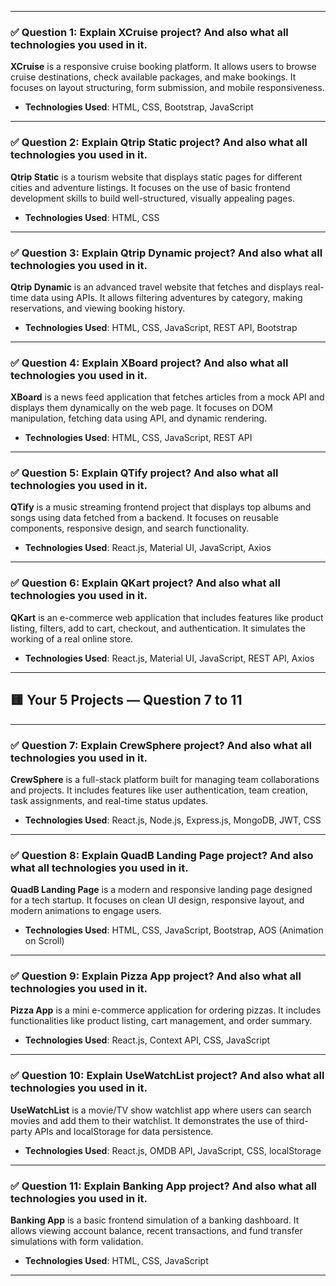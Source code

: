 

---

### ✅ **Question 1: Explain XCruise project? And also what all technologies you used in it.**

**XCruise** is a responsive cruise booking platform. It allows users to browse cruise destinations, check available packages, and make bookings. It focuses on layout structuring, form submission, and mobile responsiveness.

* **Technologies Used**: HTML, CSS, Bootstrap, JavaScript

---

### ✅ **Question 2: Explain Qtrip Static project? And also what all technologies you used in it.**

**Qtrip Static** is a tourism website that displays static pages for different cities and adventure listings. It focuses on the use of basic frontend development skills to build well-structured, visually appealing pages.

* **Technologies Used**: HTML, CSS

---

### ✅ **Question 3: Explain Qtrip Dynamic project? And also what all technologies you used in it.**

**Qtrip Dynamic** is an advanced travel website that fetches and displays real-time data using APIs. It allows filtering adventures by category, making reservations, and viewing booking history.

* **Technologies Used**: HTML, CSS, JavaScript, REST API, Bootstrap

---

### ✅ **Question 4: Explain XBoard project? And also what all technologies you used in it.**

**XBoard** is a news feed application that fetches articles from a mock API and displays them dynamically on the web page. It focuses on DOM manipulation, fetching data using API, and dynamic rendering.

* **Technologies Used**: HTML, CSS, JavaScript, REST API

---

### ✅ **Question 5: Explain QTify project? And also what all technologies you used in it.**

**QTify** is a music streaming frontend project that displays top albums and songs using data fetched from a backend. It focuses on reusable components, responsive design, and search functionality.

* **Technologies Used**: React.js, Material UI, JavaScript, Axios

---

### ✅ **Question 6: Explain QKart project? And also what all technologies you used in it.**

**QKart** is an e-commerce web application that includes features like product listing, filters, add to cart, checkout, and authentication. It simulates the working of a real online store.

* **Technologies Used**: React.js, Material UI, JavaScript, REST API, Axios

---

## 🟨 **Your 5 Projects — Question 7 to 11**

---

### ✅ **Question 7: Explain CrewSphere project? And also what all technologies you used in it.**

**CrewSphere** is a full-stack platform built for managing team collaborations and projects. It includes features like user authentication, team creation, task assignments, and real-time status updates.

* **Technologies Used**: React.js, Node.js, Express.js, MongoDB, JWT, CSS

---

### ✅ **Question 8: Explain QuadB Landing Page project? And also what all technologies you used in it.**

**QuadB Landing Page** is a modern and responsive landing page designed for a tech startup. It focuses on clean UI design, responsive layout, and modern animations to engage users.

* **Technologies Used**: HTML, CSS, JavaScript, Bootstrap, AOS (Animation on Scroll)

---

### ✅ **Question 9: Explain Pizza App project? And also what all technologies you used in it.**

**Pizza App** is a mini e-commerce application for ordering pizzas. It includes functionalities like product listing, cart management, and order summary.

* **Technologies Used**: React.js, Context API, CSS, JavaScript

---

### ✅ **Question 10: Explain UseWatchList project? And also what all technologies you used in it.**

**UseWatchList** is a movie/TV show watchlist app where users can search movies and add them to their watchlist. It demonstrates the use of third-party APIs and localStorage for data persistence.

* **Technologies Used**: React.js, OMDB API, JavaScript, CSS, localStorage

---

### ✅ **Question 11: Explain Banking App project? And also what all technologies you used in it.**

**Banking App** is a basic frontend simulation of a banking dashboard. It allows viewing account balance, recent transactions, and fund transfer simulations with form validation.

* **Technologies Used**: HTML, CSS, JavaScript

---
